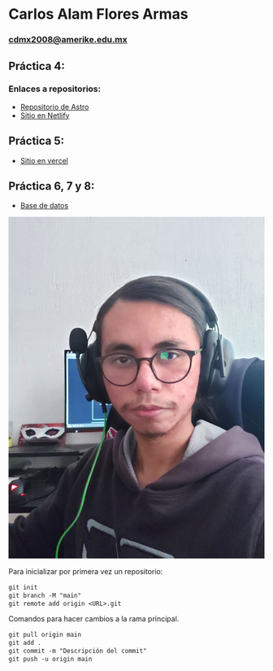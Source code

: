 # Carlos Alam Flores Armas
### cdmx2008@amerike.edu.mx

## Práctica 4:
### Enlaces a repositorios:
- [Repositorio de Astro](https://github.com/NegligentWhale7/Astro-Sitio-SO)
- [Sitio en Netlify](https://keen-conkies-b0f92f.netlify.app/)

## Práctica 5:
- [Sitio en vercel](https://astro-sitio-so.vercel.app/)

## Práctica 6, 7 y 8:
- [Base de datos](/Armas-Alam-practicas-3/Base%20de%20datos/BD.md)


![Alam](Images/alam.jpg)

Para inicializar por primera vez un repositorio: 
```
git init 
git branch -M "main"
git remote add origin <URL>.git
```

Comandos para hacer cambios a la rama principal.
```
git pull origin main
git add .
git commit -m "Descripción del commit"
git push -u origin main 
```

